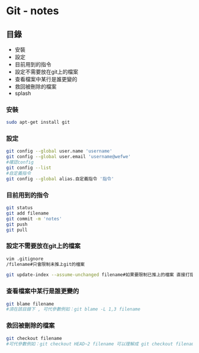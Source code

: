 # Git - notes
## 目錄

* 安裝
* 設定
* 目前用到的指令
* 設定不需要放在git上的檔案
* 查看檔案中某行是誰更變的
* 救回被刪除的檔案
* splash

### 安裝
``` sh 
sudo apt-get install git
```
### 設定
``` sh 
git config --global user.name 'username'
git config --global user.email 'username@wefwe'
#確認config
git config --list
#自定義指令
git config --global alias.自定義指令 '指令'
```
### 目前用到的指令
``` sh
git status
git add filename
git commit -m 'notes'
git push
git pull
```
### 設定不需要放在git上的檔案
``` sh
vim .gitignore
/filename#只會限制未推上git的檔案

git update-index --assume-unchanged filename#如果要限制已推上的檔案 直接打指令
```
### 查看檔案中某行是誰更變的
``` sh
git blame filename
#須在該目錄下 , 可代參數例如：git blame -L 1,3 filename
```
### 救回被刪除的檔案
``` sh
git checkout filename
#可代參數例如：git checkout HEAD~2 filename 可以理解成 git checkout filename 並git add filename & git commit
```
### 
